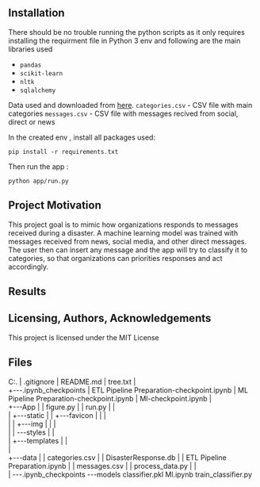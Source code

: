 ## Installation <a name="installation"></a>

There should be no trouble running the python scripts as it only requires installing the requirment file in  Python 3 env and following are the main libraries used

* `pandas`
* `scikit-learn`
* `nltk`
* `sqlalchemy`

Data used and downloaded from [here](https://appen.com/datasets-resource-center/).
`categories.csv` - CSV file with main categories 
`messages.csv` - CSV file with messages recived from social, direct or news

In the created env , install all packages used:
```cli
pip install -r requirements.txt
```

Then run the app :
```cli
python app/run.py
```
## Project Motivation<a name="motivation"></a>

This project goal is to mimic how organizations responds to messages received during a disaster. 
A machine learning model was trained with messages received from news, social media, and other direct messages.
The user then can insert any message and the app will try to classify it to categories, so that organizations can priorities responses and act accordingly. 

## Results<a name="results"></a>



## Licensing, Authors, Acknowledgements<a name="licensing"></a>

This project is licensed under the MIT License

## Files
C:.
|   .gitignore
|   README.md
|   tree.txt
|   
+---.ipynb_checkpoints
|       ETL Pipeline Preparation-checkpoint.ipynb
|       ML Pipeline Preparation-checkpoint.ipynb
|       Ml-checkpoint.ipynb
|       
+---App
|   |   figure.py
|   |   run.py
|   |   
|   +---static
|   |   +---favicon
|   |   |       
|   |   +---img
|   |   |       
|   |   \---styles
|   |           
|   +---templates
|   |       
|           
+---data
|   |   categories.csv
|   |   DisasterResponse.db
|   |   ETL Pipeline Preparation.ipynb
|   |   messages.csv
|   |   process_data.py
|   |   
|   \---.ipynb_checkpoints
\---models
        classifier.pkl
        Ml.ipynb
        train_classifier.py

